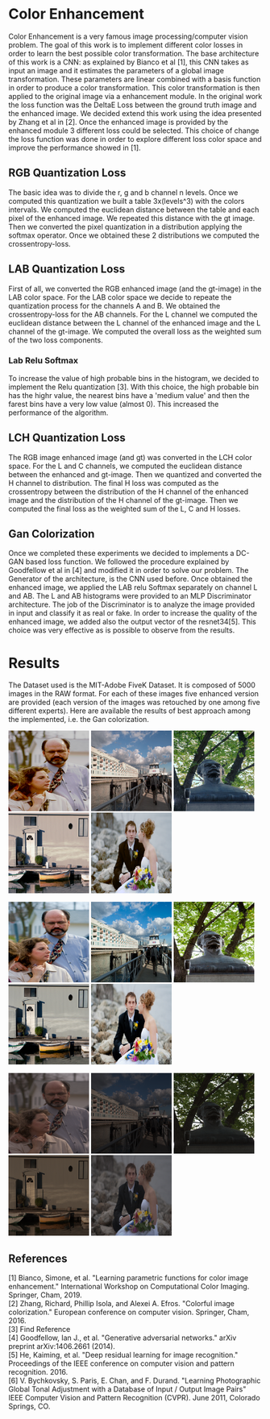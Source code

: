 # Color Enhancement
Color Enhancement is a very famous image processing/computer vision problem. The goal of this work is to implement different color losses
in order to learn the best possible color transformation. The base architecture of this work is a CNN: as explained by Bianco et 
al [1], this CNN takes as input an image and it estimates the parameters of a global image transformation. These parameters are linear combined with
a basis function in order to produce a color transformation. This color transformation is then applied to the original image via a enhancement module.
In the original work the loss function was the DeltaE Loss between the ground truth image and the enhanced image.
We decided extend this work using the idea presented by Zhang et al in [2]. Once the enhanced image is provided by the enhanced module 3 different 
loss could be selected. This choice of change the loss function was done in order to explore different loss color space and improve the performance showed in [1].

## RGB Quantization Loss
The basic idea was to divide the r, g and b channel n levels. Once we computed this quantization we built a table 3x(levels^3) with the colors intervals.
We computed the euclidean distance between the table and each pixel of the enhanced image. We repeated this distance with the gt image. Then we converted the 
pixel quantization in a distribution applying the softmax operator. Once we obtained these 2 distributions we computed the crossentropy-loss.

## LAB Quantization Loss
First of all, we converted the RGB enhanced image (and the gt-image) in the LAB color space.
For the LAB color space we decide to repeate the quantization process for the channels A and B. We obtained the crossentropy-loss for the AB channels. For the L channel we computed the euclidean distance between the L channel of the enhanced image and the L channel of the gt-image. We computed the overall loss as the weighted sum of the two loss components.

### Lab Relu Softmax
To increase the value of high probable bins in the histogram, we decided to implement the Relu quantization [3]. With this choice, the high probable bin has the highr value, the nearest bins have a 'medium value' and then the farest bins have a very low value (almost 0). This increased the performance of the algorithm.

## LCH Quantization Loss
The RGB image enhanced image (and gt) was converted in the LCH color space. For the L and C channels, we computed the euclidean distance between the enhanced and gt-image. Then we quantized and converted the H channel to distribution. The final H loss was computed as the crossentropy between the distribution of the H channel of the enhanced image and the distribution of the H channel of the gt-image. Then we computed the final loss as the weighted sum of the L, C and H losses.

## Gan Colorization
Once we completed these experiments we decided to implements a DC-GAN based loss function. We followed the procedure explained by Goodfellow et al in [4] and modified it in order to solve our problem. The Generator of the architecture, is the CNN used before. Once obtained the enhanced image, we applied the LAB relu Softmax separately on channel L and AB. The L and AB histograms were provided to an MLP Discriminator architecture. The job of the Discriminator is to analyze the image provided in input and classify it as real or fake. In order to increase the quality of the enhanced image, we added also the output vector of the resnet34[5].
This choice was very effective as is possible to observe from the results.

# Results
The Dataset used is the MIT-Adobe FiveK Dataset. It is composed of 5000 images in the RAW format. For each of these images five enhanced version are provided (each version of the images was retouched by one among five different experts).
Here are available the results of best approach among the implemented, i.e. the Gan colorization.
<p float="center">
<img src="https://github.com/OcraM17/ColorEnhancement/blob/master/results/enhanced/2024.png" width="160" height="160">
<img src="https://github.com/OcraM17/ColorEnhancement/blob/master/results/enhanced/4061.png" width="160" height="160">
<img src="https://github.com/OcraM17/ColorEnhancement/blob/master/results/enhanced/4065.png" width="160" height="160">
<img src="https://github.com/OcraM17/ColorEnhancement/blob/master/results/enhanced/4074.png" width="160" height="160">
<img src="https://github.com/OcraM17/ColorEnhancement/blob/master/results/enhanced/4082.png" width="160" height="160">
</p>
<p float="center">
<img src="https://github.com/OcraM17/ColorEnhancement/blob/master/results/expert/2024.png" width="160" height="160">
<img src="https://github.com/OcraM17/ColorEnhancement/blob/master/results/expert/4061.png" width="160" height="160">
<img src="https://github.com/OcraM17/ColorEnhancement/blob/master/results/expert/4065.png" width="160" height="160">
<img src="https://github.com/OcraM17/ColorEnhancement/blob/master/results/expert/4074.png" width="160" height="160">
<img src="https://github.com/OcraM17/ColorEnhancement/blob/master/results/expert/4082.png" width="160" height="160">
</p>

<p float="center">
<img src="https://github.com/OcraM17/ColorEnhancement/blob/master/results/raw/2024.png" width="160" height="160">
<img src="https://github.com/OcraM17/ColorEnhancement/blob/master/results/raw/4061.png" width="160" height="160">
<img src="https://github.com/OcraM17/ColorEnhancement/blob/master/results/raw/4065.png" width="160" height="160">
<img src="https://github.com/OcraM17/ColorEnhancement/blob/master/results/raw/4074.png" width="160" height="160">
<img src="https://github.com/OcraM17/ColorEnhancement/blob/master/results/raw/4082.png" width="160" height="160">
</p>

## References
[1] Bianco, Simone, et al. "Learning parametric functions for color image enhancement." International Workshop on Computational Color Imaging. Springer, Cham, 2019. \
[2] Zhang, Richard, Phillip Isola, and Alexei A. Efros. "Colorful image colorization." European conference on computer vision. Springer, Cham, 2016. \
[3] Find Reference \
[4] Goodfellow, Ian J., et al. "Generative adversarial networks." arXiv preprint arXiv:1406.2661 (2014). \
[5] He, Kaiming, et al. "Deep residual learning for image recognition." Proceedings of the IEEE conference on computer vision and pattern recognition. 2016. \
[6] V. Bychkovsky, S. Paris, E. Chan, and F. Durand. "Learning Photographic Global Tonal Adjustment with a Database of Input / Output Image Pairs" IEEE Computer Vision and Pattern Recognition (CVPR). June 2011, Colorado Springs, CO.
